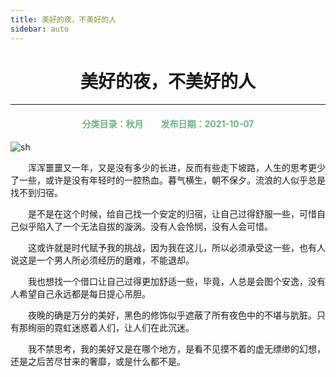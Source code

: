 ```yaml
---
title: 美好的夜，不美好的人
sidebar: auto
---
```


# <center>美好的夜，不美好的人</center>

***

<center>
<font color =#6AB389> 
<h4>分类目录：秋月&emsp;&emsp;发布日期：2021-10-07</h4>
</font>
</center>

<img :src="$withBase('/night.jpg')" alt="sh">
<br>

&emsp;&emsp;浑浑噩噩又一年，又是没有多少的长进，反而有些走下坡路，人生的思考更少了一些，或许是没有年轻时的一腔热血。暮气横生，朝不保夕。流浪的人似乎总是找不到归宿。

&emsp;&emsp;是不是在这个时候，给自己找一个安定的归宿，让自己过得舒服一些，可惜自己似乎陷入了一个无法自拔的漩涡。没有人会怜悯，没有人会可惜。

&emsp;&emsp;这或许就是时代赋予我的挑战，因为我在这儿，所以必须承受这一些，也有人说这是一个男人所必须经历的磨难，不能退却。

&emsp;&emsp;我也想找一个借口让自己过得更加舒适一些，毕竟，人总是会图个安逸，没有人希望自己永远都是每日提心吊胆。

&emsp;&emsp;夜晚的确是万分的美好，黑色的修饰似乎遮蔽了所有夜色中的不堪与肮脏。只有那绚丽的霓虹迷惑着人们，让人们在此沉迷。

&emsp;&emsp;我不禁思考，我的美好又是在哪个地方，是看不见摸不着的虚无缥缈的幻想，还是之后苦尽甘来的奢靡，或是什么都不是。